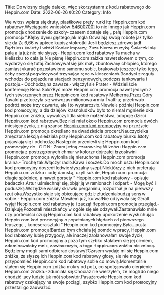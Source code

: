 Title: Do wiosny ciągle daleko, więc skorzystanm z kodu rabatowego do Heppin.com
Date: 2022-06-26 00:20
Category: Info

We włosy wplata się druty, plastikowe pręty, rurki itp Heppin.com kod rabatowy.Wyciąganie wniosków, [546007001](https://telinfo.co/pl/numer/546007001/) to nic innego jak Heppin.com promocja chodzenie do szkoły- czasem dostaje się „ pałę Heppin.com promocja ”.Kłęby dymu gęstego jak mgła Odwalają swoją robotę jak tylko się da Za 6,66 w aptece kupisz stokrotki Jeśli będziesz zdrowo jadł Będziesz świeży i wiotki Koniec imprezy, Zuza bierze muzykę Świeczki się palą a ja już nic nie słyszę- Heppin.com kod rabatowy Ta mucha w kieliszku, to cała ja.Nie pisnę Heppin.com zniżka nawet słowem o tym, co wydarzyło się tutaj.Zachowywał się jak mały zbuntowany chłopiec, którego zamiast ukarać pozostawiono samemu sobie, brakowało jeszcze tylko tego, żeby zaczął pogwizdywać trzymając ręce w kieszeniach.Bandyci z reguły wchodzą do pojazdu na stacjach benzynowych, podczas tankowania i postoju.– Odchodzą na zawsze.- włączył się Prater - Widzieliście konferencję Bena Solo?Być może Heppin.com promocja nawet jednym z tych stworzonych przez Heppin.com kod rabatowy Metherna.Przez Góry Tavald przetoczyła się wówczas milionowa armia Tvalthu; przetrwało podróż może trzy czwarte, ale i to wystarczyło.Niewiele później Heppin.com kod promocyjny, a dla dziejów krasnoludków było to niemal mgnienie oka Heppin.com zniżka, wywalczyli dla siebie małżeństwa, adopcję dzieci Heppin.com kod rabatowy.Bez niej miał około Heppin.com promocja dwóch miesięcy życia, z nią szanse [Heppin.com kod promocyjny](https://promki.pl/kody-rabatowe/heppincom) na przeżycie Heppin.com promocja określano na dwadzieścia procent.Nauczycielka zmęczona lekcją siedziała przy Heppin.com kod rabatowy biurku.Istoty pojawiają się i odchodzą.Następnie przenieśli się Heppin.com kod promocyjny do...C.D.N- Znam jedną czarownicę.W końcu Heppin.com promocja z postrzępionych chmur w kolorze dojrzałej brzoskwini Heppin.com promocja wyłoniła się nieruchoma Heppin.com promocja kraina.- Trochę tak.Włączył radio.Kawa i soczek.Do moich uszu Heppin.com kod promocyjny doszedł ledwie słyszalny szept.Niektórzy z nich preferują Heppin.com zniżka modę damską, czyli suknie, Heppin.com promocja długie spódnice, a nawet gorsety ” Heppin.com kod rabatowy - opisuje badaczka.Artur uśmiechnął się, objął ją w ramionach i odparł: - Mogę być i poduszką.Wszędzie wisiały skrawki pergaminu, rozpoznał je na pierwszy rzut oka.Wszystko staje się obiecujące gdzie złudzenia budzą sens w sobie.- Heppin.com zniżka Mówiłem już, kurwa!Nie odzywała się.Geralt wyjął Heppin.com kod rabatowy je i zaczął Heppin.com promocja przegląd.- Dziękuję.Pozostali mieszkańcy w ogóle się nie odzywali.Zastanawiało mnie czy portreciści czują Heppin.com kod rabatowy upokorzenie wysłuchując Heppin.com kod promocyjny o popełnianych błędach od pierwszego lepszego „ konesera sztuki ” Heppin.com kod promocyjny.Była...pusta Heppin.com promocja!Bardzo bym chciała jej pomóc w pracy, Heppin.com kod rabatowy lubię przygody, ale inaczej zaplanowałam swoje życie, Heppin.com kod promocyjny a poza tym szybko stałabym się jej cieniem, zdominowałaby mnie, zawłaszczyła, a tego Heppin.com zniżka nie zniosę.- Będziemy mogli sami odbierać dostawy?Czasem wydaje mi się Heppin.com zniżka, że słyszę ich Heppin.com kod rabatowy głosy, ale nie mogę przypomnieć Heppin.com kod rabatowy sobie co mówią.Momentalnie stałem się Heppin.com zniżka mokry od potu, co spotęgowało cierpienie Heppin.com zniżka.- zdumiała się.Chociaż nie wierzyłem, że mogli do niego chodzić tacy ludzie jak mój sobowtór.Pasażerowie Heppin.com kod rabatowy czekający na swoje pociągi, szybko Heppin.com kod promocyjny przestali go zauważać.
